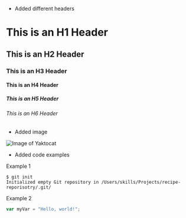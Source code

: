 - Added different headers

# This is an H1 Header
## This is an H2 Header
### This is an H3 Header
#### This is an H4 Header
##### This is an H5 Header
###### This is an H6 Header


- Added image

![Image of Yaktocat](https://octodex.github.com/images/yaktocat.png)


- Added code examples

Example 1

```
$ git init
Initialized empty Git repository in /Users/skills/Projects/recipe-reporisotry/.git/
```

Example 2

``` javascript
var myVar = "Hello, world!";
```
